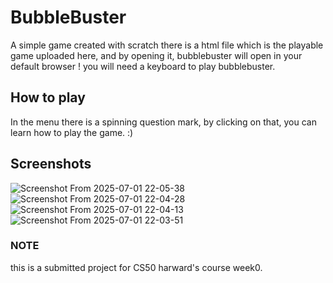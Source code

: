 # BubbleBuster
A simple game created with scratch 
there is a html file which is the playable game uploaded here, and by opening it, bubblebuster will open in your default browser ! you will need a keyboard to play bubblebuster.

## How to play ## 
In the menu there is a spinning question mark, by clicking on that, you can learn how to play the game. :)

## Screenshots ##
![Screenshot From 2025-07-01 22-05-38](https://github.com/user-attachments/assets/dac88bec-b73c-4909-bb02-23cbcd8a08af)
![Screenshot From 2025-07-01 22-04-28](https://github.com/user-attachments/assets/33fc5b18-c9a9-4431-8a7a-2724f573a1f3)
![Screenshot From 2025-07-01 22-04-13](https://github.com/user-attachments/assets/8b070f31-fbf6-4acf-8423-73dc074b6fbe)
![Screenshot From 2025-07-01 22-03-51](https://github.com/user-attachments/assets/4b627694-6a7a-45f1-b172-a2515ff22cc9)



### NOTE ###
this is a submitted project for CS50 harward's course week0.
